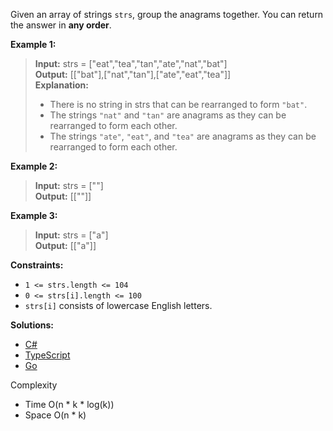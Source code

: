 Given an array of strings `strs`, group the anagrams together. You can return the answer in **any order**.

**Example 1:**

> **Input:** strs = ["eat","tea","tan","ate","nat","bat"]  
> **Output:** [["bat"],["nat","tan"],["ate","eat","tea"]]  
> **Explanation:**
> - There is no string in strs that can be rearranged to form `"bat"`.
> - The strings `"nat"` and `"tan"` are anagrams as they can be rearranged to form each other.
> - The strings `"ate"`, `"eat"`, and `"tea"` are anagrams as they can be rearranged to form each other.

**Example 2:**

> **Input:** strs = [""]  
> **Output:** [[""]]

**Example 3:**
> **Input:** strs = ["a"]  
> **Output:** [["a"]]

**Constraints:**

- `1 <= strs.length <= 104`
- `0 <= strs[i].length <= 100`
- `strs[i]` consists of lowercase English letters.

**Solutions:**

- [C#](./group-anagrams.cs)
- [TypeScript](./group-anagrams.ts)
- [Go](./group-anagrams.go)

Complexity
- Time O(n * k * log(k))
- Space O(n * k)